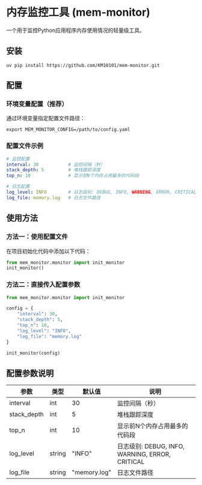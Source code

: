 # 内存监控工具 (mem-monitor)

一个用于监控Python应用程序内存使用情况的轻量级工具。

## 安装

```shell
uv pip install https://github.com/KM10101/mem-monitor.git
```

## 配置

### 环境变量配置（推荐）

通过环境变量指定配置文件路径：

```shell
export MEM_MONITOR_CONFIG=/path/to/config.yaml
```

### 配置文件示例

```yaml
# 监控配置
interval: 30           # 监控间隔（秒）
stack_depth: 5         # 堆栈跟踪深度
top_n: 10              # 显示前N个内存占用最多的代码段

# 日志配置
log_level: INFO        # 日志级别: DEBUG, INFO, WARNING, ERROR, CRITICAL
log_file: memory.log   # 日志文件路径
```

## 使用方法

### 方法一：使用配置文件

在项目初始化代码中添加以下代码：

```python
from mem_monitor.monitor import init_monitor
init_monitor()
```

### 方法二：直接传入配置参数

```python
from mem_monitor.monitor import init_monitor

config = {
    "interval": 30,
    "stack_depth": 5,
    "top_n": 10,
    "log_level": "INFO",
    "log_file": "memory.log"
}

init_monitor(config)
```

## 配置参数说明

| 参数 | 类型 | 默认值 | 说明 |
|------|------|--------|------|
| interval | int | 30 | 监控间隔（秒） |
| stack_depth | int | 5 | 堆栈跟踪深度 |
| top_n | int | 10 | 显示前N个内存占用最多的代码段 |
| log_level | string | "INFO" | 日志级别: DEBUG, INFO, WARNING, ERROR, CRITICAL |
| log_file | string | "memory.log" | 日志文件路径 |